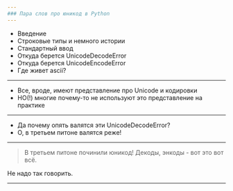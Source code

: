 ```yaml
---
### Пара слов про юникод в Python
---
```


  - Введение
  - Строковые типы и немного истории
  - Стандартный ввод
  - Откуда берется UnicodeDecodeError
  - Откуда берется UnicodeEncodeError
  - Где живет ascii?

---

  - Все, вроде, имеют представление про Unicode и кодировки
  - НО(!) многие почему-то не используют это представление на практике

---

  - Да почему опять валятся эти UnicodeDecodeError?
  - О, в третьем питоне валятся реже!

---

  > В третьем питоне починили юникод! Декоды, энкоды - вот это вот всё.

Не надо так говорить.

---
